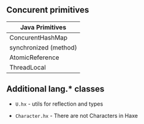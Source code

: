 ## Concurent primitives

| Java Primitives  |
|---|
| ConcurentHashMap |
| synchronized (method) |
| AtomicReference |
| ThreadLocal |



## Additional lang.* classes

* `U.hx` - utils for reflection and types

* `Character.hx` - There are not Characters in Haxe

